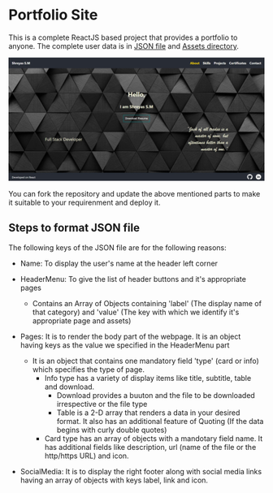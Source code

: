 # Portfolio Site

This is a complete ReactJS based project that provides a portfolio to anyone.
The complete user data is in [JSON file](src\PersonalData.json) and [Assets directory](src\Assets).

![Screenshot](Screenshot.jpg)

You can fork the repository and update the above mentioned parts to make it suitable to your requirenment and deploy it.

## Steps to format JSON file

The following keys of the JSON file are for the following reasons:

- Name: To display the user's name at the header left corner

- HeaderMenu: To give the list of header buttons and it's appropriate pages
  - Contains an Array of Objects containing 'label' (The display name of that category) and 'value' (The key with which we identify it's appropriate page and assets)

- Pages: It is to render the body part of the webpage. It is an object having keys as the value we specified in the HeaderMenu part
  - It is an object that contains one mandatory field 'type' (card or info) which specifies the type of page.
    - Info type has a variety of display items like title, subtitle, table and download. 
      - Download provides a buuton and the file to be downloaded irrespective or the file type
      - Table is a 2-D array that renders a data in your desired format. It also has an additional feature of Quoting (If the data begins with curly double quotes)
    - Card type has an array of objects with a mandotary field name. It has additional fields like description, url (name of the file or the http/https URL) and icon.

- SocialMedia: It is to display the right footer along with social media links having an array of objects with keys label, link and icon.
